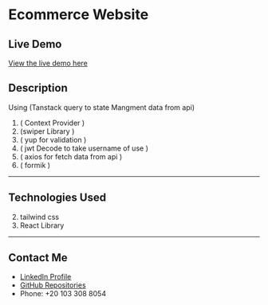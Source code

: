# Ecommerce Website

## Live Demo
[View the live demo here](https://mohamed99-ahmed.github.io/Buy-Ecommerce/)

## Description
Using (Tanstack query to state Mangment data from api)
1.  ( Context Provider )
2. (swiper Library )
3. ( yup for validation )
4. (  jwt Decode to take username of use )
5. ( axios for fetch data from api )
6. (  formik )
___

## Technologies Used
2. tailwind css
3.  React Library

___
## Contact Me
- [LinkedIn Profile](https://www.linkedin.com/feed/)
- [GitHub Repositories](https://github.com/Mohamed99-Ahmed/Buy-Ecommerce)
- Phone: +20 103 308 8054


